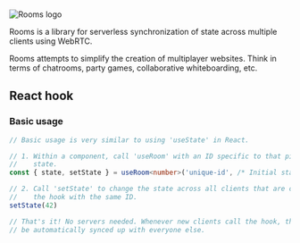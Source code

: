 \
![Rooms logo](https://i.imgur.com/Ioau0V2.png)

Rooms is a library for serverless synchronization of state across multiple clients using WebRTC.

Rooms attempts to simplify the creation of multiplayer websites. Think in terms of chatrooms, party games, collaborative whiteboarding, etc.

## React hook

### Basic usage

```ts
// Basic usage is very similar to using 'useState' in React.

// 1. Within a component, call 'useRoom' with an ID specific to that piece of
//    state.
const { state, setState } = useRoom<number>('unique-id', /* Initial state: */ 0)

// 2. Call 'setState' to change the state across all clients that are calling
//    the hook with the same ID.
setState(42)

// That's it! No servers needed. Whenever new clients call the hook, they will
// be automatically synced up with everyone else.
```
